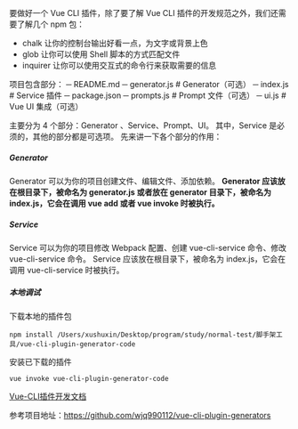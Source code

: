 要做好一个 Vue CLI 插件，除了要了解 Vue CLI 插件的开发规范之外，我们还需要了解几个 npm 包：
+ chalk 让你的控制台输出好看一点，为文字或背景上色
+ glob 让你可以使用 Shell 脚本的方式匹配文件
+ inquirer 让你可以使用交互式的命令行来获取需要的信息

项目包含部分：
─ README.md
─ generator.js  # Generator（可选）
─ index.js      # Service 插件
─ package.json
─ prompts.js    # Prompt 文件（可选）
─ ui.js         # Vue UI 集成（可选）

主要分为 4 个部分：Generator 、Service、Prompt、UI。
其中，Service 是必须的，其他的部分都是可选项。
先来讲一下各个部分的作用：
##### Generator

Generator 可以为你的项目创建文件、编辑文件、添加依赖。
**Generator 应该放在根目录下，被命名为 generator.js 或者放在 generator 目录下，被命名为 index.js，它会在调用 vue add 或者 vue invoke 时被执行。**

##### Service

Service 可以为你的项目修改 Webpack 配置、创建 vue-cli-service 命令、修改 vue-cli-service 命令。
Service 应该放在根目录下，被命名为 index.js，它会在调用 vue-cli-service 时被执行。


##### 本地调试
下载本地的插件包
```shell
npm install /Users/xushuxin/Desktop/program/study/normal-test/脚手架工具/vue-cli-plugin-generator-code
```
安装已下载的插件
```shell
vue invoke vue-cli-plugin-generator-code
```

[Vue-CLI插件开发文档](https://cli.vuejs.org/zh/dev-guide/plugin-dev.html#%E5%BC%80%E5%A7%8B)

参考项目地址：https://github.com/wjq990112/vue-cli-plugin-generators